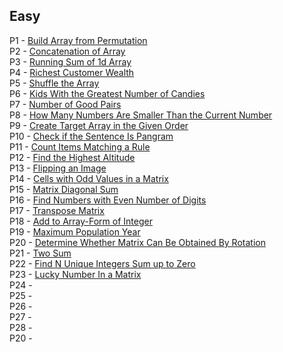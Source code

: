 ## Easy
P1 -  [Build Array from Permutation](https://leetcode.com/problems/build-array-from-permutation/)</br>
P2 -  [Concatenation of Array](https://leetcode.com/problems/concatenation-of-array/)</br>
P3 -  [Running Sum of 1d Array](https://leetcode.com/problems/running-sum-of-1d-array/)</br>
P4 -  [Richest Customer Wealth](https://leetcode.com/problems/richest-customer-wealth/)</br>
P5 -  [Shuffle the Array](https://leetcode.com/problems/shuffle-the-array/)</br>
P6 -  [Kids With the Greatest Number of Candies](https://leetcode.com/problems/kids-with-the-greatest-number-of-candies/)</br>
P7 -  [Number of Good Pairs](https://leetcode.com/problems/number-of-good-pairs/)</br>
P8 -  [How Many Numbers Are Smaller Than the Current Number](https://leetcode.com/problems/how-many-numbers-are-smaller-than-the-current-number/)</br>
P9 -  [Create Target Array in the Given Order](https://leetcode.com/problems/create-target-array-in-the-given-order/)</br>
P10 - [Check if the Sentence Is Pangram](https://leetcode.com/problems/check-if-the-sentence-is-pangram/)</br>
P11 - [Count Items Matching a Rule](https://leetcode.com/problems/count-items-matching-a-rule/)</br>
P12 - [Find the Highest Altitude](https://leetcode.com/problems/find-the-highest-altitude/)</br>
P13 - [Flipping an Image](https://leetcode.com/problems/flipping-an-image/)</br>
P14 - [Cells with Odd Values in a Matrix](https://leetcode.com/problems/cells-with-odd-values-in-a-matrix/)</br>
P15 - [Matrix Diagonal Sum](https://leetcode.com/problems/matrix-diagonal-sum/)</br>
P16 - [Find Numbers with Even Number of Digits](https://leetcode.com/problems/find-numbers-with-even-number-of-digits/)</br>
P17 - [Transpose Matrix](https://leetcode.com/problems/transpose-matrix/)</br>
P18 - [Add to Array-Form of Integer](https://leetcode.com/problems/add-to-array-form-of-integer/)</br>
P19 - [Maximum Population Year](https://leetcode.com/problems/maximum-population-year/)</br>
P20 - [Determine Whether Matrix Can Be Obtained By Rotation](https://leetcode.com/problems/determine-whether-matrix-can-be-obtained-by-rotation/)</br>
P21 - [Two Sum](https://leetcode.com/problems/two-sum/)</br>
P22 - [Find N Unique Integers Sum up to Zero]()</br>
P23 - [Lucky Number In a Matrix](https://leetcode.com/problems/lucky-numbers-in-a-matrix/)</br>
P24 - []()</br>
P25 - []()</br>
P26 - []()</br>
P27 - []()</br>
P28 - []()</br>
P20 - []()</br>
